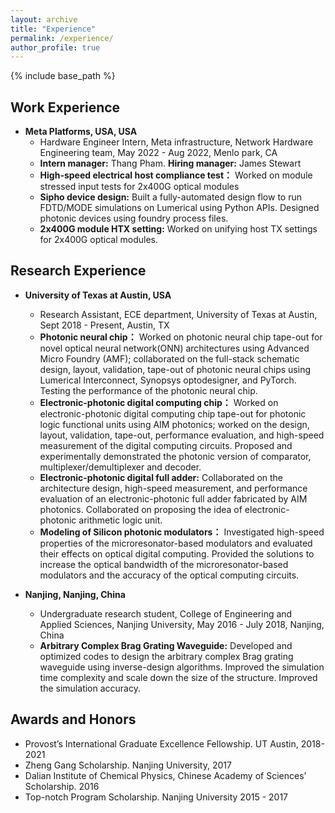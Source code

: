 ```yaml
---
layout: archive
title: "Experience"
permalink: /experience/
author_profile: true
---
```


{% include base_path %}


## **Work Experience**
* **Meta Platforms, USA, USA**
  * Hardware Engineer Intern, Meta infrastructure, Network Hardware Engineering team, May 2022 - Aug 2022, Menlo park, CA
  * **Intern manager:** Thang Pham. **Hiring manager:** James Stewart 
  * **High-speed electrical host compliance test：** Worked on module stressed input tests for 2x400G optical modules
  * **Sipho device design:** Built a fully-automated design flow to run FDTD/MODE simulations on Lumerical using Python APIs. Designed photonic devices using foundry process files.
  * **2x400G module HTX setting:** Worked on unifying host TX settings for 2x400G optical modules.   


## **Research Experience**
* **University of Texas at Austin, USA**
  * Research Assistant, ECE department, University of Texas at Austin, Sept 2018 - Present, Austin, TX
  * **Photonic neural chip：** Worked on photonic neural chip tape-out for novel optical neural network(ONN) architectures using Advanced Micro Foundry (AMF); collaborated on the full-stack schematic design, layout, validation, tape-out of photonic neural chips using Lumerical Interconnect, Synopsys optodesigner, and PyTorch. Testing the performance of the photonic neural chip.
  * **Electronic-photonic digital computing chip：** Worked on electronic-photonic digital computing chip tape-out for photonic logic functional units using AIM photonics; worked on the design, layout, validation, tape-out, performance evaluation, and high-speed measurement of the digital computing circuits. Proposed and experimentally demonstrated the photonic version of comparator, multiplexer/demultiplexer and decoder.
  * **Electronic-photonic digital full adder:** Collaborated on the architecture design, high-speed measurement, and performance evaluation of an electronic-photonic full adder fabricated by AIM photonics. Collaborated on proposing the idea of electronic-photonic arithmetic logic unit.
  * **Modeling of Silicon photonic modulators：** Investigated high-speed properties of the microresonator-based modulators and evaluated their effects on optical digital computing. Provided the solutions to increase the optical bandwidth of the microresonator-based modulators and the accuracy of the optical computing circuits.
  


* **Nanjing, Nanjing, China**
  * Undergraduate research student, College of Engineering and Applied Sciences, Nanjing University, May 2016 - July 2018, Nanjing, China
  * **Arbitrary Complex Brag Grating Waveguide:** Developed and optimized codes to design the arbitrary complex Brag grating waveguide using inverse-design algorithms. Improved the simulation time complexity and scale down the size of the structure. Improved the simulation accuracy.


## **Awards and Honors**
  * Provost’s International Graduate Excellence Fellowship. UT Austin, 2018-2021
  * Zheng Gang Scholarship. Nanjing University, 2017
  * Dalian Institute of Chemical Physics, Chinese Academy of Sciences’ Scholarship. 2016
  * Top-notch Program Scholarship. Nanjing University 2015 - 2017

